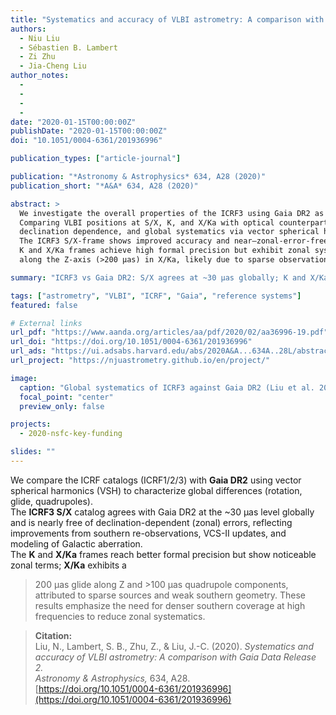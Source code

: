 ```yaml
---
title: "Systematics and accuracy of VLBI astrometry: A comparison with Gaia Data Release 2"
authors:
  - Niu Liu
  - Sébastien B. Lambert
  - Zi Zhu
  - Jia-Cheng Liu
author_notes:
  - 
  - 
  - 
  - 
date: "2020-01-15T00:00:00Z"
publishDate: "2020-01-15T00:00:00Z"
doi: "10.1051/0004-6361/201936996"

publication_types: ["article-journal"]

publication: "*Astronomy & Astrophysics* 634, A28 (2020)"
publication_short: "*A&A* 634, A28 (2020)"

abstract: >
  We investigate the overall properties of the ICRF3 using Gaia DR2 as an external reference.
  Comparing VLBI positions at S/X, K, and X/Ka with optical counterparts (G < 18.7), we analyze formal errors,
  declination dependence, and global systematics via vector spherical harmonics.
  The ICRF3 S/X-frame shows improved accuracy and near–zonal-error-free behavior, consistent with Gaia-CRF2.
  K and X/Ka frames achieve high formal precision but exhibit zonal systematics, including a significant glide
  along the Z-axis (>200 μas) in X/Ka, likely due to sparse observations and southern geometry.

summary: "ICRF3 vs Gaia DR2: S/X agrees at ~30 μas globally; K and X/Ka show zonal systematics, notably a >200 μas Z-glide in X/Ka."

tags: ["astrometry", "VLBI", "ICRF", "Gaia", "reference systems"]
featured: false

# External links
url_pdf: "https://www.aanda.org/articles/aa/pdf/2020/02/aa36996-19.pdf"
url_doi: "https://doi.org/10.1051/0004-6361/201936996"
url_ads: "https://ui.adsabs.harvard.edu/abs/2020A&A...634A..28L/abstract"
url_project: "https://njuastrometry.github.io/en/project/"

image:
  caption: "Global systematics of ICRF3 against Gaia DR2 (Liu et al. 2020, *A&A* 634, A28)"
  focal_point: "center"
  preview_only: false

projects:
  - 2020-nsfc-key-funding

slides: ""
---
```


We compare the ICRF catalogs (ICRF1/2/3) with **Gaia DR2** using vector spherical harmonics (VSH) to characterize
global differences (rotation, glide, quadrupoles).  
The **ICRF3 S/X** catalog agrees with Gaia DR2 at the ~30 μas level globally and is nearly free of declination-dependent
(zonal) errors, reflecting improvements from southern re-observations, VCS-II updates, and modeling of Galactic aberration.  
The **K** and **X/Ka** frames reach better formal precision but show noticeable zonal terms; **X/Ka** exhibits a
>200 μas glide along Z and >100 μas quadrupole components, attributed to sparse sources and weak southern geometry.
These results emphasize the need for denser southern coverage at high frequencies to reduce zonal systematics.

> **Citation:**  
> Liu, N., Lambert, S. B., Zhu, Z., & Liu, J.-C. (2020). *Systematics and accuracy of VLBI astrometry: A comparison with Gaia Data Release 2.*  
> *Astronomy & Astrophysics,* 634, A28.  
> [https://doi.org/10.1051/0004-6361/201936996](https://doi.org/10.1051/0004-6361/201936996)
